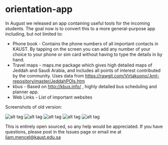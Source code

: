 # orientation-app

In August we released an app containing useful tools for the incoming students. The goal now is to convert this to a more general-purpose app including, but not limited to:

- Phone book - Contains the phone numbers of all important contacts in KAUST. By tapping on the screen you can add any number of your choice to your phone or sim card without having to type the details in by hand.
- Travel maps - maps.me package which gives high detailed maps of Jeddah and Saudi Arabia, and includes all points of interest contributed by the community. Uses data from https://rawgit.com/Virtakuono/.kml-repository/master/JeddahPOIs.htm
- kbus - Based on http://kbus.info/ , highly detailed bus scheduling and planner app.
- Web Links - List of important websites

Screenshots of old version:

![alt tag](https://cloud.githubusercontent.com/assets/7933725/9691804/84607a64-534d-11e5-81a0-6e1979ad845c.png)
![alt tag](https://cloud.githubusercontent.com/assets/7933725/9691744/358d6956-534d-11e5-8f12-c62897fcfd9c.png)
![alt tag](https://cloud.githubusercontent.com/assets/7933725/9691745/358ed232-534d-11e5-9cec-777a754f6d03.png)
![alt tag](https://cloud.githubusercontent.com/assets/7933725/9691746/35916150-534d-11e5-8a08-5efded62049a.png)
![alt tag](https://cloud.githubusercontent.com/assets/7933725/9691747/359446e0-534d-11e5-838b-9c4e9f734063.png)

This is entirely open sourced, so any help would be appreciated. If you have questions, please post in the Issues page or email me at liam.mencel@kaust.edu.sa
